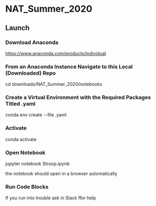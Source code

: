 # NAT_Summer_2020

## Launch

### Download Anaconda

https://www.anaconda.com/products/individual

### From an Anaconda Instance Navigate to this Local (Downloaded) Repo  

cd downloads/NAT_Summer_2020/notebooks

### Create a Virtual Environment with the Required Packages Titled <what you want the env to be called>.yaml
conda env create --file <envname>.yaml

### Activate 

conda activate <envname>
  
### Open Notebook

jupyter notebook Stroop.ipynb

the notebook should open in a browser automatically

### Run Code Blocks

If you run into trouble ask in Slack ffor help

